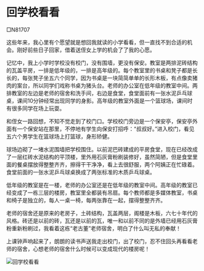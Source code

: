 # 回学校看看
 □N81707
 
这些年来，我心里有个愿望就是想回我就读的小学看看，但一直找不到合适的机会。刚好前些日子回家，借着送侄女上学的机会了了我的心愿。

记忆中，我上小学时学校没有校门，没有围墙，更没有保安。教室是两排泥砖结构的瓦盖平房，一排是低年级的，一排是高年级的。每个教室里的书桌和凳子都是长长的，每张凳子坐五六个同学，因为书桌是一块简简单单的长形木板，有点像卖猪肉的案台，所以同学们戏称书桌为猪头台。老师的办公室在低年级的教室中间。两排教室的左边是老师的宿舍和洗手间，右边是食堂，食堂面前有一张水泥乒乓球桌，课间10分钟经常出现同学的身影。高年级的教室外面是一个篮球场，课间时有很多同学在场上玩耍。

和侄女一路回想，不知不觉走到了校门口。学校校门旁边是一个保安亭，保安亭外面有一个保安站在那里，不停地有学生向保安打招呼：“叔叔好。”进入校门，看见五六个男学生在篮球场上打篮球，身形矫健。

球场边砌了一堵水泥围墙把学校围住。以前泥巴砖建成的平房食堂，现在已经改成了一层红砖水泥结构的平顶楼，里外用石灰膏粉刷装修好，虽然简陋，但是食堂里面的餐桌摆放得整整齐齐，擦得干干净净，看上去很舒服，两个阿姨正在忙碌着。食堂前面的一张水泥乒乓球桌换成了两张标准的木质乒乓球桌。

低年级的教室是在一楼，老师的办公室还是在低年级的教室中间。高年级的教室已经变成了一栋三层的楼房，教室里全都装有吊扇。每个教师都是多媒体教室，书桌和椅子是独立的，每人一桌一椅，每两张靠在一起，摆得整整齐齐。

老师的宿舍还是原来的老房子，土砖结构，瓦盖两层，阁楼是木板，六七十年代的风格。砖还是以前的砖，瓦还是以前的瓦，唯一和以前不同的是外墙已经用石灰膏粉重新粉刷过，我看着这栋“老古董”老师宿舍，明白了什么叫无私的奉献！

上课钟声响起来了，朗朗的读书声送我走出校门，出了校门，忍不住回头再看看老师的宿舍，心想老师的宿舍什么时候可以变成现代的楼房呢！

![回学校看看](http://img0.imgtn.bdimg.com/it/u=3285768705,1535879455&fm=27&gp=0.jpg)
